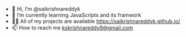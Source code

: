 - 👋 Hi, I’m @saikrishnareddyk
- 🌱 I’m currently learning JavaScripts and its framwork
- 👨‍💻 All of my projects are available https://saikrishnareddyk.github.io/
- 📫 How to reach me kskrishnareddy9@gmail.com

<!---
saikrishnareddyk/saikrishnareddyk is a ✨ special ✨ repository because its `README.md` (this file) appears on your GitHub profile.
You can click the Preview link to take a look at your changes.
--->
